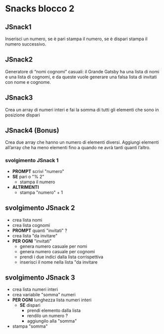 # Snacks blocco 2

## JSnack1

Inserisci un numero, se è pari stampa il numero, se è dispari stampa il numero successivo.

## JSnack2

Generatore di “nomi cognomi” casuali: il Grande Gatsby ha una lista di nomi e una lista di cognomi, e da queste vuole generare una falsa lista di invitati con nome e cognome.

## JSnack3

Crea un array di numeri interi e fai la somma di tutti gli elementi che sono in posizione dispari

## JSnack4 (Bonus)

Crea due array che hanno un numero di elementi diversi. Aggiungi elementi all’array che ha meno elementi fino a quando ne avrà tanti quanti l’altro.

### svolgimento JSnack 1

- **PROMPT** scrivi "numero"
- **SE** pari o "% 2"
  - stampa il numero
- **ALTRIMENTI**
  - stampa "numero" + 1

## svolgimento JSnack 2

- crea lista nomi
- crea lista cognomi
- **PROMPT** quanti "invitati" ?
- crea lista "da invitare"
- **PER OGNI** "invitati"
  - genera numero casuale per nomi
  - genera numero casuale per cognomi
  - prendi i due indici dalla lista corrispettiva
  - inserisci il nome nella lista "da invitare

## svolgimento JSnack 3

- crea lista numeri interi
- crea variabile "somma" numeri
- **PER OGNI** lunghezza lista numeri interi
  - **SE** dispari
    - prendi elemento dalla lista
    - rendilo un numero ?
    - aggiungilo alla "somma"
- stampa "somma"
